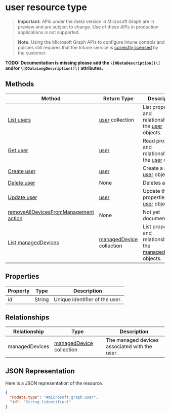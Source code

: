 ﻿# user resource type

> **Important:** APIs under the /beta version in Microsoft Graph are in preview and are subject to change. Use of these APIs in production applications is not supported.

> **Note:** Using the Microsoft Graph APIs to configure Intune controls and policies still requires that the Intune service is [correctly licensed](https://go.microsoft.com/fwlink/?linkid=839381) by the customer.

**TODO: Documentation is missing please add the `\[ODataDescription()\]` and/or `\[ODataLongDescription()\]` attributes.**
## Methods
|Method|Return Type|Description|
|---|---|---|
|[List users](../api/intune_devicefe_user_list.md)|[user](../resources/intune_devicefe_user.md) collection|List properties and relationships of the [user](../resources/intune_devicefe_user.md) objects.|
|[Get user](../api/intune_devicefe_user_get.md)|[user](../resources/intune_devicefe_user.md)|Read properties and relationships of the [user](../resources/intune_devicefe_user.md) object.|
|[Create user](../api/intune_devicefe_user_create.md)|[user](../resources/intune_devicefe_user.md)|Create a new [user](../resources/intune_devicefe_user.md) object.|
|[Delete user](../api/intune_devicefe_user_delete.md)|None|Deletes a [user](../resources/intune_devicefe_user.md).|
|[Update user](../api/intune_devicefe_user_update.md)|[user](../resources/intune_devicefe_user.md)|Update the properties of a [user](../resources/intune_devicefe_user.md) object.|
|[removeAllDevicesFromManagement action](../api/intune_devicefe_user_removealldevicesfrommanagement.md)|None|Not yet documented|
|[List managedDevices](../api/intune_devicefe_manageddevice_list.md)|[managedDevice](../resources/intune_devicefe_manageddevice.md) collection|List properties and relationships of the [managedDevice](../resources/intune_devicefe_manageddevice.md) objects.|

## Properties
|Property|Type|Description|
|---|---|---|
|id|String|Unique identifier of the user.|

## Relationships
|Relationship|Type|Description|
|---|---|---|
|managedDevices|[managedDevice](../resources/intune_devicefe_manageddevice.md) collection|The managed devices associated with the user.|

## JSON Representation
Here is a JSON representation of the resource.
<!-- {
  "blockType": "resource",
  "keyProperty": "id",
  "@odata.type": "microsoft.graph.user"
}
-->
```json
{
  "@odata.type": "#microsoft.graph.user",
  "id": "String (identifier)"
}
```



